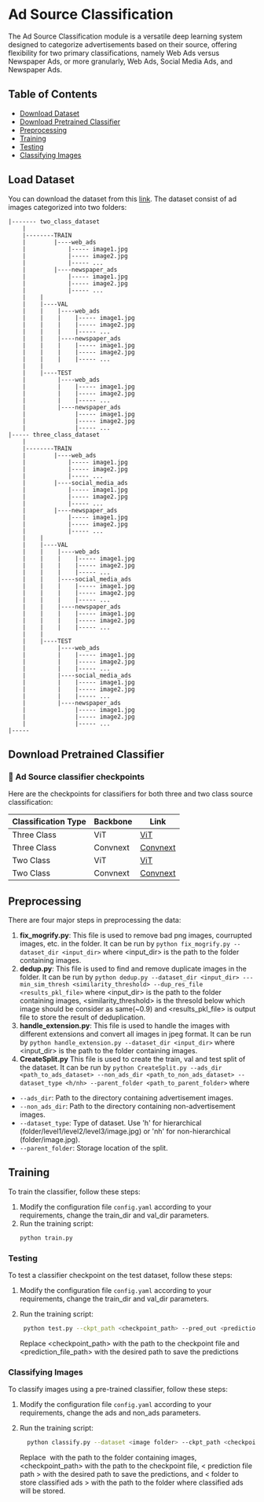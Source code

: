 
# Ad Source Classification
The Ad Source Classification module is a versatile deep learning system designed to categorize advertisements based on their source, offering flexibility for two primary classifications, namely Web Ads versus Newspaper Ads, or more granularly, Web Ads, Social Media Ads, and Newspaper Ads. 


## Table of Contents

- [Download Dataset](#download-dataset)
- [Download Pretrained Classifier](#download-pretrained-classifier)
- [Preprocessing](#preprocessing)
- [Training](#training)
- [Testing](#testing)
- [Classifying Images](#classifying-images)


## Load Dataset

You can download the dataset from this [link](https://iiitaphyd-my.sharepoint.com/:f:/g/personal/rishabh_s_students_iiit_ac_in/EmLx8rSmh0hDlp0E39UdgegBYLvWMPd3J5CDQ0DlC9XlBw?e=mEABRO).
The dataset consist of ad images categorized into two folders:
```
|------- two_class_dataset
    | 
    |--------TRAIN
    |        |----web_ads
    |            |----- image1.jpg
    |            |----- image2.jpg
    |            |----- ...
    |        |----newspaper_ads
    |            |----- image1.jpg
    |            |----- image2.jpg
    |            |----- ...
    |    |
    |    |----VAL
    |    |    |----web_ads
    |    |    |    |----- image1.jpg
    |    |    |    |----- image2.jpg
    |    |    |    |----- ...
    |    |    |----newspaper_ads
    |    |    |    |----- image1.jpg
    |    |    |    |----- image2.jpg
    |    |    |    |----- ...
    |    |
    |    |----TEST
    |         |----web_ads
    |         |    |----- image1.jpg
    |         |    |----- image2.jpg
    |         |    |----- ...
    |         |----newspaper_ads
    |              |----- image1.jpg
    |              |----- image2.jpg
    |              |----- ...
|----- three_class_dataset
    | 
    |--------TRAIN
    |        |----web_ads
    |            |----- image1.jpg
    |            |----- image2.jpg
    |            |----- ...
    |        |----social_media_ads
    |            |----- image1.jpg
    |            |----- image2.jpg
    |            |----- ...
    |        |----newspaper_ads
    |            |----- image1.jpg
    |            |----- image2.jpg
    |            |----- ...
    |    |
    |    |----VAL
    |    |    |----web_ads
    |    |    |    |----- image1.jpg
    |    |    |    |----- image2.jpg
    |    |    |    |----- ...
    |    |    |----social_media_ads
    |    |    |    |----- image1.jpg
    |    |    |    |----- image2.jpg
    |    |    |    |----- ...
    |    |    |----newspaper_ads
    |    |    |    |----- image1.jpg
    |    |    |    |----- image2.jpg
    |    |    |    |----- ...
    |    |
    |    |----TEST
    |         |----web_ads
    |         |    |----- image1.jpg
    |         |    |----- image2.jpg
    |         |    |----- ...
    |         |----social_media_ads
    |         |    |----- image1.jpg
    |         |    |----- image2.jpg
    |         |    |----- ...
    |         |----newspaper_ads
    |              |----- image1.jpg
    |              |----- image2.jpg
    |              |----- ...
|-----
```
## Download Pretrained Classifier

### :file_folder: Ad Source classifier checkpoints
Here are the checkpoints for classifiers for both three and two class source classification:

|Classification Type     | Backbone | Link |
|------------------------|----------|------|
|Three Class             | ViT      |[ViT](https://iiitaphyd-my.sharepoint.com/:u:/g/personal/rishabh_s_students_iiit_ac_in/EXlEA8e1LmlDv3CBL8Vh6Q8BrM88KJIYwcQeQOYiEqxjqg?e=pTECGN) |
|Three Class             | Convnext |[Convnext](https://iiitaphyd-my.sharepoint.com/:u:/g/personal/rishabh_s_students_iiit_ac_in/EWJ3JGpneelBtsHdfCtLRL0B53umenW_I4NX3nGQrl4m9g?e=V1tw9w) |
|Two Class               | ViT      |[ViT](https://iiitaphyd-my.sharepoint.com/:u:/g/personal/rishabh_s_students_iiit_ac_in/EQEjYAnLocNLr_5BC3LSeKkBqrxvFHEBWSN739kaNwIk4g?e=69Zc1y) |
|Two Class             | Convnext |[Convnext](https://iiitaphyd-my.sharepoint.com/:u:/g/personal/rishabh_s_students_iiit_ac_in/Ee1EgD7MDJ9KqEa8HCRzgh4B52ZKDWor8SjLgV3c09StlQ?e=zhZxt7) |


## Preprocessing
There are four major steps in preprocessing the data:
1. **fix_mogrify.py**: This file is used to remove bad png images, courrupted images, etc. in the folder. It can be run by ```python fix_mogrify.py --dataset_dir <input_dir>``` where <input_dir> is the path to the folder containing images.
2. **dedup.py**: This file is used to find and remove duplicate images in the folder. It can be run by ```python dedup.py --dataset_dir <input_dir> ---min_sim_thresh <similarity_threshold> --dup_res_file <results_pkl_file>``` where <input_dir> is the path to the folder containing images, <similarity_threshold> is the thresold below which image should be consider as same(~0.9) and <results_pkl_file> is output file to store the result of deduplication.
3. **handle_extension.py**: This file is used to handle the images with different extensions and convert all images in jpeg format. It can be run by ```python handle_extension.py --dataset_dir <input_dir>``` where <input_dir> is the path to the folder containing images.
4. **CreateSplit.py** This file is used to create the train, val and test split of the dataset. It can be run by ```python CreateSplit.py --ads_dir <path_to_ads_dataset> --non_ads_dir <path_to_non_ads_dataset> --dataset_type <h/nh> --parent_folder <path_to_parent_folder>``` where

- `--ads_dir`: Path to the directory containing advertisement images.
- `--non_ads_dir`: Path to the directory containing non-advertisement images.
- `--dataset_type`: Type of dataset. Use 'h' for hierarchical (folder/level1/level2/level3/image.jpg) or 'nh' for non-hierarchical (folder/image.jpg).
- `--parent_folder`: Storage location of the split.

## Training

To train the classifier, follow these steps:

1. Modify the configuration file `config.yaml` according to your requirements, change the train_dir and val_dir parameters.
2. Run the training script:
   ```bash
   python train.py
    ```

### Testing
To test a classifier checkpoint on the test dataset, follow these steps:

1. Modify the configuration file `config.yaml` according to your requirements, change the train_dir and val_dir parameters.

2. Run the training script:
   ```bash
    python test.py --ckpt_path <checkpoint_path> --pred_out <prediction file path>

    ```
    Replace <checkpoint_path> with the path to the checkpoint file and <prediction_file_path> with the desired path to save the predictions
### Classifying Images
To classify images using a pre-trained classifier, follow these steps:

1. Modify the configuration file `config.yaml` according to your requirements, change the ads and non_ads parameters.

2. Run the training script:
   ```bash
     python classify.py --dataset <image folder> --ckpt_path <checkpoint_path> --pred_out <prediction file path> --out_folder <folder to store classified ads>


    ```
    Replace <image folder> with the path to the folder containing images, <checkpoint_path> with the path to the checkpoint file, < prediction file path > with the desired path to save the predictions, and < folder to store classified ads > with the path to the folder where classified ads will be stored.